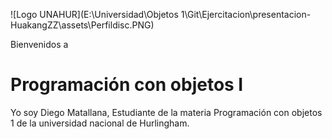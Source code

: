 ![Logo UNAHUR](E:\Universidad\Objetos 1\Git\Ejercitacion\presentacion-HuakangZZ\assets\Perfildisc.PNG)

Bienvenidos a
# Programación con objetos I
Yo soy Diego Matallana, Estudiante de la materia Programación con objetos 1 de la universidad nacional de Hurlingham.


